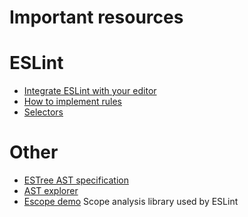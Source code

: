 Important resources
===

# ESLint
* [Integrate ESLint with your editor](https://eslint.org/docs/user-guide/integrations)
* [How to implement rules](https://eslint.org/docs/developer-guide/working-with-rules)
* [Selectors](https://eslint.org/docs/developer-guide/selectors)

# Other
* [ESTree AST specification](https://github.com/estree/estree)
* [AST explorer](https://astexplorer.net/)
* [Escope demo](http://mazurov.github.io/escope-demo/)
  Scope analysis library used by ESLint
